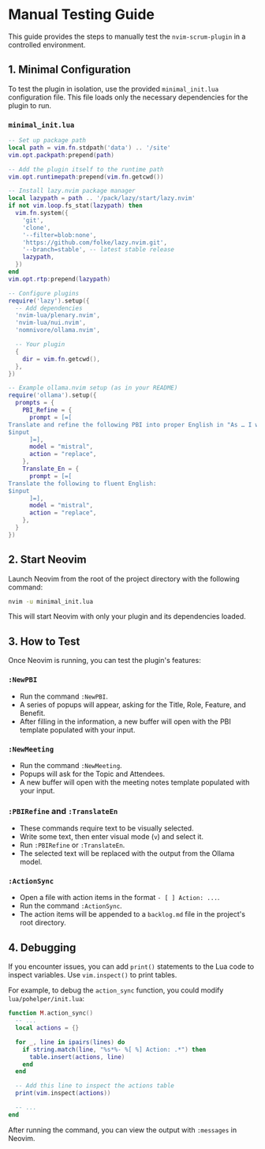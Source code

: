 # Manual Testing Guide

This guide provides the steps to manually test the `nvim-scrum-plugin` in a controlled environment.

## 1. Minimal Configuration

To test the plugin in isolation, use the provided `minimal_init.lua` configuration file. This file loads only the necessary dependencies for the plugin to run.

### `minimal_init.lua`

```lua
-- Set up package path
local path = vim.fn.stdpath('data') .. '/site'
vim.opt.packpath:prepend(path)

-- Add the plugin itself to the runtime path
vim.opt.runtimepath:prepend(vim.fn.getcwd())

-- Install lazy.nvim package manager
local lazypath = path .. '/pack/lazy/start/lazy.nvim'
if not vim.loop.fs_stat(lazypath) then
  vim.fn.system({
    'git',
    'clone',
    '--filter=blob:none',
    'https://github.com/folke/lazy.nvim.git',
    '--branch=stable', -- latest stable release
    lazypath,
  })
end
vim.opt.rtp:prepend(lazypath)

-- Configure plugins
require('lazy').setup({
  -- Add dependencies
  'nvim-lua/plenary.nvim',
  'nvim-lua/nui.nvim',
  'nomnivore/ollama.nvim',

  -- Your plugin
  {
    dir = vim.fn.getcwd(),
  },
})

-- Example ollama.nvim setup (as in your README)
require('ollama').setup({
  prompts = {
    PBI_Refine = {
      prompt = [=[
Translate and refine the following PBI into proper English in "As … I want … So that …" format:
$input
      ]=],
      model = "mistral",
      action = "replace",
    },
    Translate_En = {
      prompt = [=[
Translate the following to fluent English:
$input
      ]=],
      model = "mistral",
      action = "replace",
    },
  }
})
```

## 2. Start Neovim

Launch Neovim from the root of the project directory with the following command:

```bash
nvim -u minimal_init.lua
```

This will start Neovim with only your plugin and its dependencies loaded.

## 3. How to Test

Once Neovim is running, you can test the plugin's features:

### `:NewPBI`

- Run the command `:NewPBI`.
- A series of popups will appear, asking for the Title, Role, Feature, and Benefit.
- After filling in the information, a new buffer will open with the PBI template populated with your input.

### `:NewMeeting`

- Run the command `:NewMeeting`.
- Popups will ask for the Topic and Attendees.
- A new buffer will open with the meeting notes template populated with your input.

### `:PBIRefine` and `:TranslateEn`

- These commands require text to be visually selected.
- Write some text, then enter visual mode (`v`) and select it.
- Run `:PBIRefine` or `:TranslateEn`.
- The selected text will be replaced with the output from the Ollama model.

### `:ActionSync`

- Open a file with action items in the format `- [ ] Action: ...`.
- Run the command `:ActionSync`.
- The action items will be appended to a `backlog.md` file in the project's root directory.

## 4. Debugging

If you encounter issues, you can add `print()` statements to the Lua code to inspect variables. Use `vim.inspect()` to print tables.

For example, to debug the `action_sync` function, you could modify `lua/pohelper/init.lua`:

```lua
function M.action_sync()
  -- ...
  local actions = {}

  for _, line in ipairs(lines) do
    if string.match(line, "%s*%- %[ %] Action: .*") then
      table.insert(actions, line)
    end
  end

  -- Add this line to inspect the actions table
  print(vim.inspect(actions))

  -- ...
end
```

After running the command, you can view the output with `:messages` in Neovim.
